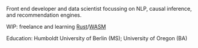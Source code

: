 Front end developer and data scientist focussing on NLP, causal inference, and recommendation engines.

WIP: freelance and learning [Rust](https://www.rust-lang.org/)/[WASM](https://webassembly.org/)

Education: Humboldt University of Berlin (MS); University of Oregon (BA)
